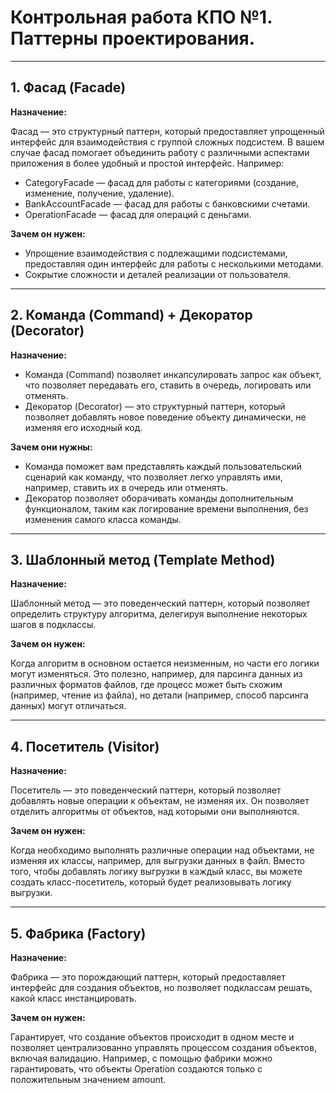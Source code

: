 # Контрольная работа КПО №1. Паттерны проектирования.
---
## 1. Фасад (Facade)
**Назначение:**

Фасад — это структурный паттерн, который предоставляет упрощенный интерфейс для взаимодействия с группой сложных подсистем. В вашем случае фасад помогает объединить работу с различными аспектами приложения в более удобный и простой интерфейс. 
Например:

* CategoryFacade — фасад для работы с категориями (создание, изменение, получение, удаление).
* BankAccountFacade — фасад для работы с банковскими счетами.
* OperationFacade — фасад для операций с деньгами.

**Зачем он нужен:**

* Упрощение взаимодействия с подлежащими подсистемами, предоставляя один интерфейс для работы с несколькими методами.
* Сокрытие сложности и деталей реализации от пользователя.


---
## 2. Команда (Command) + Декоратор (Decorator)
**Назначение:**

* Команда (Command) позволяет инкапсулировать запрос как объект, что позволяет передавать его, ставить в очередь, логировать или отменять.
* Декоратор (Decorator) — это структурный паттерн, который позволяет добавлять новое поведение объекту динамически, не изменяя его исходный код.

**Зачем они нужны:**

* Команда поможет вам представлять каждый пользовательский сценарий как команду, что позволяет легко управлять ими, например, ставить их в очередь или отменять.
* Декоратор позволяет оборачивать команды дополнительным функционалом, таким как логирование времени выполнения, без изменения самого класса команды.

---

## 3. Шаблонный метод (Template Method)
**Назначение:**

Шаблонный метод — это поведенческий паттерн, который позволяет определить структуру алгоритма, делегируя выполнение некоторых шагов в подклассы.

**Зачем он нужен:**

Когда алгоритм в основном остается неизменным, но части его логики могут изменяться. Это полезно, например, для парсинга данных из различных форматов файлов, где процесс может быть схожим (например, чтение из файла), но детали (например, способ парсинга данных) могут отличаться.

---

## 4. Посетитель (Visitor)
**Назначение:**

Посетитель — это поведенческий паттерн, который позволяет добавлять новые операции к объектам, не изменяя их. Он позволяет отделить алгоритмы от объектов, над которыми они выполняются.

**Зачем он нужен:**

Когда необходимо выполнять различные операции над объектами, не изменяя их классы, например, для выгрузки данных в файл. Вместо того, чтобы добавлять логику выгрузки в каждый класс, вы можете создать класс-посетитель, который будет реализовывать логику выгрузки.

---

## 5. Фабрика (Factory)
**Назначение:**

Фабрика — это порождающий паттерн, который предоставляет интерфейс для создания объектов, но позволяет подклассам решать, какой класс инстанцировать.

**Зачем он нужен:**

Гарантирует, что создание объектов происходит в одном месте и позволяет централизованно управлять процессом создания объектов, включая валидацию. Например, с помощью фабрики можно гарантировать, что объекты Operation создаются только с положительным значением amount.
